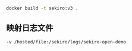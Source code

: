 
```bash 

docker build -t sekiro:v3 .

```

## 映射日志文件

`-v /hosted/file:/sekiro/logs/sekiro-open-demo`